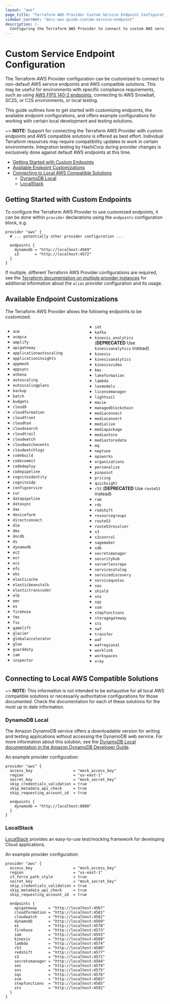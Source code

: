 ```yaml
---
layout: "aws"
page_title: "Terraform AWS Provider Custom Service Endpoint Configuration"
sidebar_current: "docs-aws-guide-custom-service-endpoint"
description: |-
  Configuring the Terraform AWS Provider to connect to custom AWS service endpoints and AWS compatible solutions.
---
```


# Custom Service Endpoint Configuration

The Terraform AWS Provider configuration can be customized to connect to non-default AWS service endpoints and AWS compatible solutions. This may be useful for environments with specific compliance requirements, such as using [AWS FIPS 140-2 endpoints](https://aws.amazon.com/compliance/fips/), connecting to AWS Snowball, SC2S, or C2S environments, or local testing.

This guide outlines how to get started with customizing endpoints, the available endpoint configurations, and offers example configurations for working with certain local development and testing solutions.

~> **NOTE:** Support for connecting the Terraform AWS Provider with custom endpoints and AWS compatible solutions is offered as best effort. Individual Terraform resources may require compatibility updates to work in certain environments. Integration testing by HashiCorp during provider changes is exclusively done against default AWS endpoints at this time.

<!-- TOC depthFrom:2 -->

- [Getting Started with Custom Endpoints](#getting-started-with-custom-endpoints)
- [Available Endpoint Customizations](#available-endpoint-customizations)
- [Connecting to Local AWS Compatible Solutions](#connecting-to-local-aws-compatible-solutions)
    - [DynamoDB Local](#dynamodb-local)
    - [LocalStack](#localstack)

<!-- /TOC -->

## Getting Started with Custom Endpoints

To configure the Terraform AWS Provider to use customized endpoints, it can be done within `provider` declarations using the `endpoints` configuration block, e.g.

```hcl
provider "aws" {
  # ... potentially other provider configuration ...

  endpoints {
    dynamodb = "http://localhost:4569"
    s3       = "http://localhost:4572"
  }
}
```

If multiple, different Terraform AWS Provider configurations are required, see the [Terraform documentation on multiple provider instances](https://www.terraform.io/docs/configuration/providers.html#alias-multiple-provider-instances) for additional information about the `alias` provider configuration and its usage.

## Available Endpoint Customizations

The Terraform AWS Provider allows the following endpoints to be customized:

<div style="column-width: 14em;">

- `acm`
- `acmpca`
- `amplify`
- `apigateway`
- `applicationautoscaling`
- `applicationinsights`
- `appmesh`
- `appsync`
- `athena`
- `autoscaling`
- `autoscalingplans`
- `backup`
- `batch`
- `budgets`
- `cloud9`
- `cloudformation`
- `cloudfront`
- `cloudhsm`
- `cloudsearch`
- `cloudtrail`
- `cloudwatch`
- `cloudwatchevents`
- `cloudwatchlogs`
- `codebuild`
- `codecommit`
- `codedeploy`
- `codepipeline`
- `cognitoidentity`
- `cognitoidp`
- `configservice`
- `cur`
- `datapipeline`
- `datasync`
- `dax`
- `devicefarm`
- `directconnect`
- `dlm`
- `dms`
- `docdb`
- `ds`
- `dynamodb`
- `ec2`
- `ecr`
- `ecs`
- `efs`
- `eks`
- `elasticache`
- `elasticbeanstalk`
- `elastictranscoder`
- `elb`
- `emr`
- `es`
- `firehose`
- `fms`
- `fsx`
- `gamelift`
- `glacier`
- `globalaccelerator`
- `glue`
- `guardduty`
- `iam`
- `inspector`
- `iot`
- `kafka`
- `kinesis_analytics` (**DEPRECATED** Use `kinesisanalytics` instead)
- `kinesis`
- `kinesisanalytics`
- `kinesisvideo`
- `kms`
- `lakeformation`
- `lambda`
- `lexmodels`
- `licensemanager`
- `lightsail`
- `macie`
- `managedblockchain`
- `mediaconnect`
- `mediaconvert`
- `medialive`
- `mediapackage`
- `mediastore`
- `mediastoredata`
- `mq`
- `neptune`
- `opsworks`
- `organizations`
- `personalize`
- `pinpoint`
- `pricing`
- `quicksight`
- `r53` (**DEPRECATED** Use `route53` instead)
- `ram`
- `rds`
- `redshift`
- `resourcegroups`
- `route53`
- `route53resolver`
- `s3`
- `s3control`
- `sagemaker`
- `sdb`
- `secretsmanager`
- `securityhub`
- `serverlessrepo`
- `servicecatalog`
- `servicediscovery`
- `servicequotas`
- `ses`
- `shield`
- `sns`
- `sqs`
- `ssm`
- `stepfunctions`
- `storagegateway`
- `sts`
- `swf`
- `transfer`
- `waf`
- `wafregional`
- `worklink`
- `workspaces`
- `xray`

</div>

## Connecting to Local AWS Compatible Solutions

~> **NOTE:** This information is not intended to be exhaustive for all local AWS compatible solutions or necessarily authoritative configurations for those documented. Check the documentation for each of these solutions for the most up to date information.

### DynamoDB Local

The Amazon DynamoDB service offers a downloadable version for writing and testing applications without accessing the DynamoDB web service. For more information about this solution, see the [DynamoDB Local documentation in the Amazon DynamoDB Developer Guide](https://docs.aws.amazon.com/amazondynamodb/latest/developerguide/DynamoDBLocal.html).

An example provider configuration:

```hcl
provider "aws" {
  access_key                  = "mock_access_key"
  region                      = "us-east-1"
  secret_key                  = "mock_secret_key"
  skip_credentials_validation = true
  skip_metadata_api_check     = true
  skip_requesting_account_id  = true

  endpoints {
    dynamodb = "http://localhost:8000"
  }
}
```

### LocalStack

[LocalStack](https://localstack.cloud/) provides an easy-to-use test/mocking framework for developing Cloud applications.

An example provider configuration:

```hcl
provider "aws" {
  access_key                  = "mock_access_key"
  region                      = "us-east-1"
  s3_force_path_style         = true
  secret_key                  = "mock_secret_key"
  skip_credentials_validation = true
  skip_metadata_api_check     = true
  skip_requesting_account_id  = true

  endpoints {
    apigateway     = "http://localhost:4567"
    cloudformation = "http://localhost:4581"
    cloudwatch     = "http://localhost:4582"
    dynamodb       = "http://localhost:4569"
    es             = "http://localhost:4578"
    firehose       = "http://localhost:4573"
    iam            = "http://localhost:4593"
    kinesis        = "http://localhost:4568"
    lambda         = "http://localhost:4574"
    r53            = "http://localhost:4580"
    redshift       = "http://localhost:4577"
    s3             = "http://localhost:4572"
    secretsmanager = "http://localhost:4584"
    ses            = "http://localhost:4579"
    sns            = "http://localhost:4575"
    sqs            = "http://localhost:4576"
    ssm            = "http://localhost:4583"
    stepfunctions  = "http://localhost:4585"
    sts            = "http://localhost:4592"
  }
}
```
